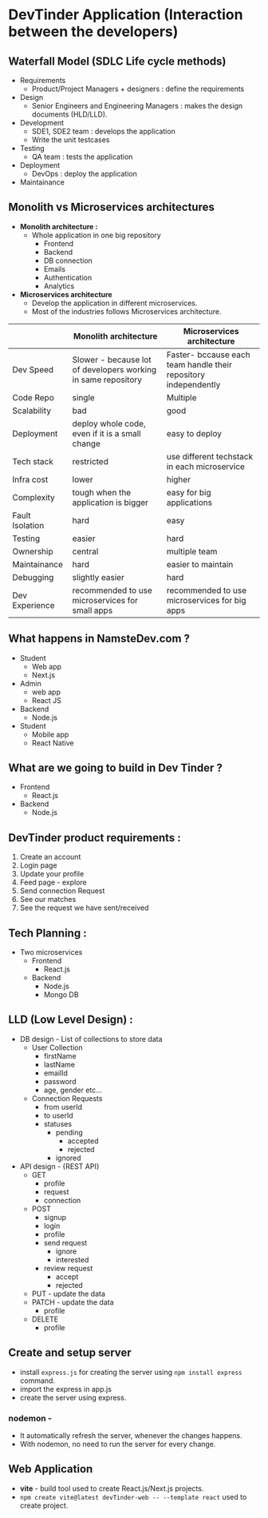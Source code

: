 # DevTinder Application (Interaction between the developers)

## Waterfall Model (SDLC Life cycle methods)
- Requirements 
    - Product/Project Managers + designers : define the requirements
- Design
    - Senior Engineers and Engineering Managers : makes the design documents (HLD/LLD).
- Development
    - SDE1, SDE2 team : develops the application
    - Write the unit testcases
- Testing
    - QA team : tests the application
- Deployment
    - DevOps : deploy the application
- Maintainance

## Monolith vs Microservices architectures 
- **Monolith architecture :**
    - Whole application in one big repository 
        - Frontend
        - Backend
        - DB connection
        - Emails
        - Authentication
        - Analytics
- **Microservices architecture**
    - Develop the application in different microservices.
    - Most of the industries follows Microservices architecture.
    
|   | Monolith architecture | Microservices architecture |
| - | --------------------- | -------------------------- |
| Dev Speed | Slower - because lot of developers working in same repository | Faster- bccause each team handle their repository independently |
| Code Repo |single | Multiple |
| Scalability | bad | good |
| Deployment | deploy whole code, even if it is a small change | easy to deploy |
| Tech stack | restricted | use different techstack in each microservice|
| Infra cost | lower | higher|
| Complexity | tough when the application is bigger | easy for big applications |
| Fault Isolation | hard | easy |
| Testing | easier | hard |
| Ownership | central | multiple team |
| Maintainance | hard | easier to maintain |
| Debugging | slightly easier | hard |
| Dev Experience | recommended to use microservices for small apps | recommended to use microservices for big apps |

## What happens in NamsteDev.com ?
- Student 
    - Web app
    - Next.js
- Admin
    - web app
    - React JS
- Backend
    - Node.js
- Student 
    - Mobile app
    - React Native

## What are we going to build in Dev Tinder ?
- Frontend
    - React.js
- Backend
    - Node.js

## DevTinder product requirements : 
1. Create an account
2. Login page
3. Update your profile
4. Feed page - explore
5. Send connection Request
6. See our matches
7. See the request we have sent/received

## Tech Planning :
- Two microservices
    - Frontend
        - React.js
    - Backend
        - Node.js
        - Mongo DB
## LLD (Low Level Design) :
- DB design - List of collections to store data
    - User Collection
        - firstName
        - lastName
        - emailId
        - password
        - age, gender etc...
    - Connection Requests
        - from userId
        - to userId
        - statuses
            - pending
                - accepted
                - rejected
            - ignored
- API design - {REST API}
    - GET
        - profile
        - request
        - connection
    - POST
        - signup
        - login
        - profile
        - send request
            - ignore
            - interested
        - review request
            - accept
            - rejected
    - PUT - update the data 
    - PATCH - update the data
        - profile
    - DELETE
        - profile

## Create and setup server
- install  `express.js` for creating the server using `npm install express` command.
- import the express in app.js 
- create the server using express.

### nodemon - 
- It automatically refresh the server, whenever the changes happens.
- With nodemon, no need to run the server for every change.

## Web Application
- **vite** - build tool used to create React.js/Next.js projects.
- `npm create vite@latest devTinder-web -- --template react` used to create project.


